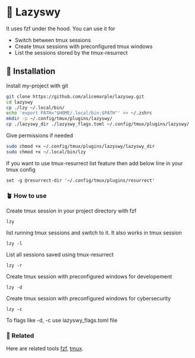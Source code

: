 # 🍔 Lazyswy

It uses fzf under the hood. You can use it for

- Switch between tmux sessions
- Create tmux sessions with preconfigured tmux windows
- List the sessions stored by the tmux-resurrect

## 🍁 Installation

Install my-project with git

```bash
git clone https://github.com/alicemarple/lazyswy.git
cd lazyswy
cp ./lzy ~/.local/bin/
echo 'export PATH="$HOME/.local/bin:$PATH"' >> ~/.zshrc
mkdir -p ~/.config/tmux/plugins/lazyswy/
cp ./lazyswy_dir ./lazyswy_flags.toml ~/.config/tmux/plugins/lazyswy/
```

Give permissions if needed

```bash
sudo chmod +x ~/.config/tmux/plugins/lazyswy/lazyswy_dir
sudo chmod +x ~/.local/bin/lzy
```

If you want to use tmux-resurrect list feature then add below line in your tmux config

```
set -g @resurrect-dir '~/.config/tmux/plugins/resurrect'
```

### 🪴 How to use

Create tmux session in your project directory with fzf

```
lzy
```

list running tmux sessions and switch to it. It also works in tmux session

```
lzy -l
```

List all sessions saved using tmux-resurrect

```
lzy -r
```

Create tmux session with preconfigured windows for developement

```
lzy -d
```

Create tmux session with preconfigured windows for cybersecurity

```
lzy -c
```

To flags like -d, -c use lazyswy_flags.toml file

### 🌸 Related

Here are related tools
[fzf](https://github.com/junegunn/fzf),
[tmux](https://github.com/tmux/tmux).
